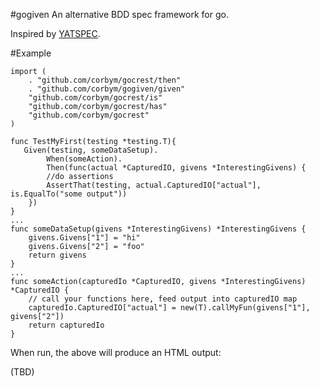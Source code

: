 #gogiven
An alternative BDD spec framework for go.

Inspired by [YATSPEC](https://github.com/bodar/yatspec).

#Example
```
import (
	. "github.com/corbym/gocrest/then"
	. "github.com/corbym/gogiven/given"
	"github.com/corbym/gocrest/is"
	"github.com/corbym/gocrest/has"
	"github.com/corbym/gocrest"
)

func TestMyFirst(testing *testing.T){
   Given(testing, someDataSetup).
        When(someAction).
        Then(func(actual *CapturedIO, givens *InterestingGivens) {
        //do assertions
        AssertThat(testing, actual.CapturedIO["actual"], is.EqualTo("some output"))
    })
}
...
func someDataSetup(givens *InterestingGivens) *InterestingGivens {
    givens.Givens["1"] = "hi"
    givens.Givens["2"] = "foo"
    return givens
}
...
func someAction(capturedIo *CapturedIO, givens *InterestingGivens) *CapturedIO {
    // call your functions here, feed output into capturedIO map
    capturedIo.CapturedIO["actual"] = new(T).callMyFun(givens["1"], givens["2"])
    return capturedIo
}
```

When run, the above will produce an HTML output:

(TBD)